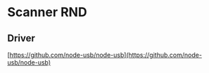 # Scanner RND

## Driver

[https://github.com/node-usb/node-usb](https://github.com/node-usb/node-usb)
